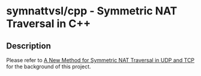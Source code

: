 # symnattvsl/cpp - Symmetric NAT Traversal in C++

## Description

Please refer to [
A New Method for Symmetric NAT Traversal in UDP and TCP](
../doc/PAPER.md) for the background of this project.